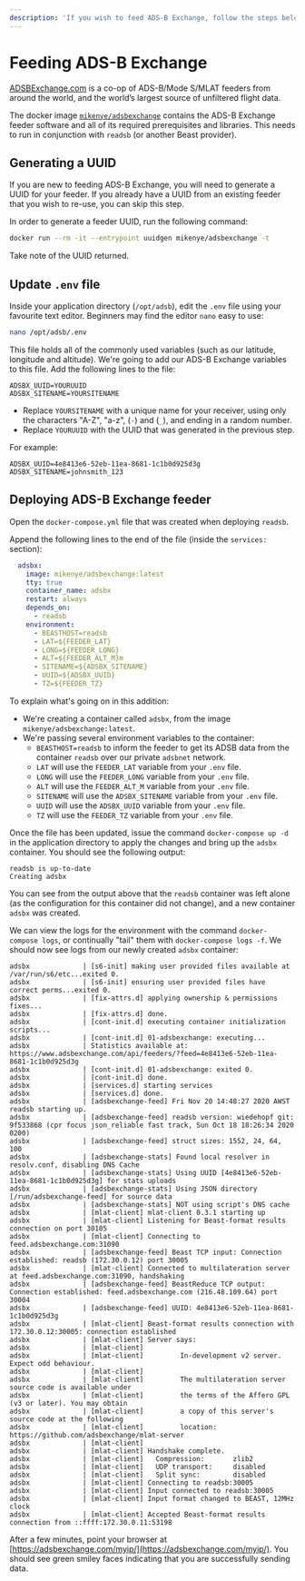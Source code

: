 ```yaml
---
description: 'If you wish to feed ADS-B Exchange, follow the steps below.'
---
```


# Feeding ADS-B Exchange

[ADSBExchange.com](https://adsbexchange.com/) is a co-op of ADS-B/Mode S/MLAT feeders from around the world, and the world’s largest source of unfiltered flight data.

The docker image [`mikenye/adsbexchange`](https://github.com/mikenye/docker-adsbexchange) contains the ADS-B Exchange feeder software and all of its required prerequisites and libraries. This needs to run in conjunction with `readsb` \(or another Beast provider\).

## Generating a UUID

If you are new to feeding ADS-B Exchange, you will need to generate a UUID for your feeder. If you already have a UUID from an existing feeder that you wish to re-use, you can skip this step.

In order to generate a feeder UUID, run the following command:

```bash
docker run --rm -it --entrypoint uuidgen mikenye/adsbexchange -t
```

Take note of the UUID returned.

## Update `.env` file

Inside your application directory \(`/opt/adsb`\), edit the `.env` file using your favourite text editor. Beginners may find the editor `nano` easy to use:

```bash
nano /opt/adsb/.env
```

This file holds all of the commonly used variables \(such as our latitude, longitude and altitude\). We're going to add our ADS-B Exchange variables to this file. Add the following lines to the file:

```text
ADSBX_UUID=YOURUUID
ADSBX_SITENAME=YOURSITENAME
```

* Replace `YOURSITENAME` with a unique name for your receiver, using only the characters "A-Z", "a-z", \(`-`\) and \(`_`\), and ending in a random number.
* Replace `YOURUUID` with the UUID that was generated in the previous step.

For example:

```text
ADSBX_UUID=4e8413e6-52eb-11ea-8681-1c1b0d925d3g
ADSBX_SITENAME=johnsmith_123
```

## Deploying ADS-B Exchange feeder

Open the `docker-compose.yml` file that was created when deploying `readsb`.

Append the following lines to the end of the file \(inside the `services:` section\):

```yaml
  adsbx:
    image: mikenye/adsbexchange:latest
    tty: true
    container_name: adsbx
    restart: always
    depends_on:
      - readsb
    environment:
      - BEASTHOST=readsb
      - LAT=${FEEDER_LAT}
      - LONG=${FEEDER_LONG}
      - ALT=${FEEDER_ALT_M}m
      - SITENAME=${ADSBX_SITENAME}
      - UUID=${ADSBX_UUID}
      - TZ=${FEEDER_TZ}
```

To explain what's going on in this addition:

* We're creating a container called `adsbx`, from the image `mikenye/adsbexchange:latest`.
* We're passing several environment variables to the container:
  * `BEASTHOST=readsb` to inform the feeder to get its ADSB data from the container `readsb` over our private `adsbnet` network.
  * `LAT` will use the `FEEDER_LAT` variable from your `.env` file.
  * `LONG` will use the `FEEDER_LONG` variable from your `.env` file.
  * `ALT` will use the `FEEDER_ALT_M` variable from your `.env` file.
  * `SITENAME` will use the `ADSBX_SITENAME` variable from your `.env` file.
  * `UUID` will use the `ADSBX_UUID` variable from your `.env` file.
  * `TZ` will use the `FEEDER_TZ` variable from your `.env` file.

Once the file has been updated, issue the command `docker-compose up -d` in the application directory to apply the changes and bring up the `adsbx` container. You should see the following output:

```text
readsb is up-to-date
Creating adsbx
```

You can see from the output above that the `readsb` container was left alone \(as the configuration for this container did not change\), and a new container `adsbx` was created.

We can view the logs for the environment with the command `docker-compose logs`, or continually "tail" them with `docker-compose logs -f`. We should now see logs from our newly created `adsbx` container:

```text
adsbx             | [s6-init] making user provided files available at /var/run/s6/etc...exited 0.
adsbx             | [s6-init] ensuring user provided files have correct perms...exited 0.
adsbx             | [fix-attrs.d] applying ownership & permissions fixes...
adsbx             | [fix-attrs.d] done.
adsbx             | [cont-init.d] executing container initialization scripts...
adsbx             | [cont-init.d] 01-adsbexchange: executing...
adsbx             | Statistics available at: https://www.adsbexchange.com/api/feeders/?feed=4e8413e6-52eb-11ea-8681-1c1b0d925d3g
adsbx             | [cont-init.d] 01-adsbexchange: exited 0.
adsbx             | [cont-init.d] done.
adsbx             | [services.d] starting services
adsbx             | [services.d] done.
adsbx             | [adsbexchange-feed] Fri Nov 20 14:48:27 2020 AWST  readsb starting up.
adsbx             | [adsbexchange-feed] readsb version: wiedehopf git: 9f533868 (cpr focus json_reliable fast track, Sun Oct 18 18:26:34 2020 0200)
adsbx             | [adsbexchange-feed] struct sizes: 1552, 24, 64, 100
adsbx             | [adsbexchange-stats] Found local resolver in resolv.conf, disabling DNS Cache
adsbx             | [adsbexchange-stats] Using UUID [4e8413e6-52eb-11ea-8681-1c1b0d925d3g] for stats uploads
adsbx             | [adsbexchange-stats] Using JSON directory [/run/adsbexchange-feed] for source data
adsbx             | [adsbexchange-stats] NOT using script's DNS cache
adsbx             | [mlat-client] mlat-client 0.3.1 starting up
adsbx             | [mlat-client] Listening for Beast-format results connection on port 30105
adsbx             | [mlat-client] Connecting to feed.adsbexchange.com:31090
adsbx             | [adsbexchange-feed] Beast TCP input: Connection established: readsb (172.30.0.12) port 30005
adsbx             | [mlat-client] Connected to multilateration server at feed.adsbexchange.com:31090, handshaking
adsbx             | [adsbexchange-feed] BeastReduce TCP output: Connection established: feed.adsbexchange.com (216.48.109.64) port 30004
adsbx             | [adsbexchange-feed] UUID: 4e8413e6-52eb-11ea-8681-1c1b0d925d3g
adsbx             | [mlat-client] Beast-format results connection with 172.30.0.12:30005: connection established
adsbx             | [mlat-client] Server says:
adsbx             | [mlat-client]
adsbx             | [mlat-client]         In-development v2 server. Expect odd behaviour.
adsbx             | [mlat-client]
adsbx             | [mlat-client]         The multilateration server source code is available under
adsbx             | [mlat-client]         the terms of the Affero GPL (v3 or later). You may obtain
adsbx             | [mlat-client]         a copy of this server's source code at the following
adsbx             | [mlat-client]         location: https://github.com/adsbexchange/mlat-server
adsbx             | [mlat-client]
adsbx             | [mlat-client] Handshake complete.
adsbx             | [mlat-client]   Compression:       zlib2
adsbx             | [mlat-client]   UDP transport:     disabled
adsbx             | [mlat-client]   Split sync:        disabled
adsbx             | [mlat-client] Connecting to readsb:30005
adsbx             | [mlat-client] Input connected to readsb:30005
adsbx             | [mlat-client] Input format changed to BEAST, 12MHz clock
adsbx             | [mlat-client] Accepted Beast-format results connection from ::ffff:172.30.0.11:53198
```

After a few minutes, point your browser at [https://adsbexchange.com/myip/](https://adsbexchange.com/myip/). You should see green smiley faces indicating that you are successfully sending data.

